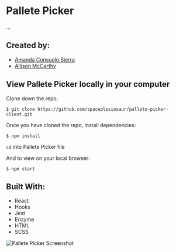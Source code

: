 # Pallete Picker

...

## Created by:

- [Amanda Consuelo Sierra](https://github.com/Asilo5)
- [Allison McCarthy](https://github.com/spaceplesiosaur)

## View Pallete Picker locally in your computer

Clone down the repo.

``$ git clone https://github.com/spaceplesiosaur/pallete-picker-client.git``

Once you have cloned the repo, install dependencies:

``$ npm install``

`` cd `` into Pallete Picker file

And to view on your local browser:

``$ npm start``

## Built With:
- React
- Hooks
- Jest
- Enzyme
- HTML
- SCSS

![Pallete Picker Screenshot]()
